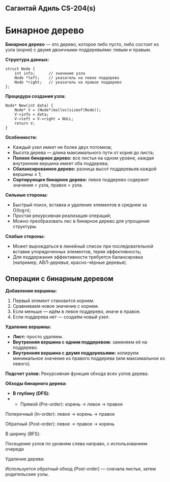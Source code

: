 ## Сагантай Адиль CS-204(s) 
# Бинарное дерево

**Бинарное дерево** — это дерево, которое либо пусто, либо состоит из узла (корня) с двумя двоичными поддеревьями: левым и правым.

**Структура данных:**

    struct Node {
        int info;      // значение узла
        Node *left;    // указатель на левое поддерево
        Node *right;   // указатель на правое поддерево
    };

**Процедура создания узла:**

    Node* New(int data) {
        Node* V = (Node*)malloc(sizeof(Node));
        V->info = data;
        V->left = V->right = NULL;
        return V;
    }

**Особенности:**

- Каждый узел имеет не более двух потомков;
- Высота дерева — длина максимального пути от корня до листа;
- **Полное бинарное дерево:** все листья на одном уровне, каждая внутренняя вершина имеет оба поддерева;
- **Сбалансированное дерево:** разница высот поддеревьев каждой вершины ≤ 1;
- **Сортирующее бинарное дерево:** левое поддерево содержит значения < узла, правое > узла.

**Сильные стороны:**

- Быстрый поиск, вставка и удаление элементов в среднем за O(log n);
- Простая рекурсивная реализация операций;
- Можно преобразовать лес в бинарное дерево для упрощения структуры.

**Слабые стороны:**

- Может вырождаться в линейный список при последовательной вставке упорядоченных элементов, теряя эффективность;
- Для поддержания эффективности требуется балансировка (например, АВЛ-деревья, красно-чёрные деревья).

## Операции с бинарным деревом

**Добавление вершины:**

1. Первый элемент становится корнем.
2. Сравниваем новое значение с корнем.
3. Если меньше — идём в левое поддерево, иначе в правое.
4. Если поддерева нет — создаём новый узел.

**Удаление вершины:**

- **Лист:** просто удаляем.
- **Внутренняя вершина с одним поддеревом:** заменяем её на поддерево.
- **Внутренняя вершина с двумя поддеревьями:** копируем минимальное значение из правого поддерева (или максимальное из левого).

**Подсчет узлов:**
Рекурсивная функция обхода всех узлов дерева.

**Обходы бинарного дерева:**

- **В глубину (DFS):**
- - Прямой (Pre-order): корень → левое → правое

Поперечный (In-order): левое → корень → правое

Обратный (Post-order): левое → правое → корень

В ширину (BFS):

Посещение узлов по уровням слева направо, с использованием очереди

Удаление дерева:

Используется обратный обход (Post-order) — сначала листья, затем родительские узлы.
